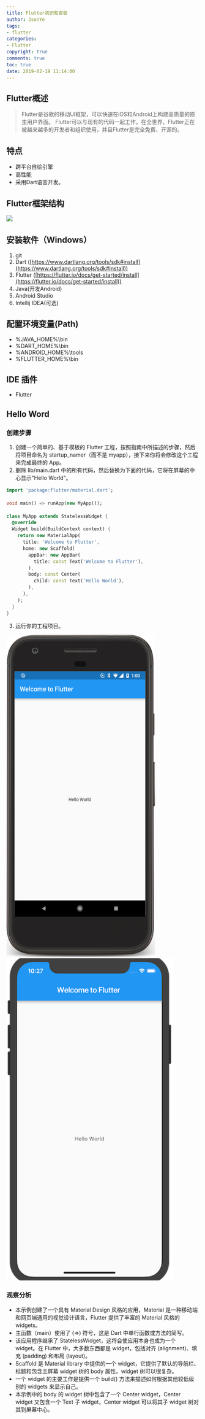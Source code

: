 ```yaml
---
title: Flutter初识和安装
author: JsonYe
tags:
- flutter
categories:
- Flutter
copyright: true
comments: true
toc: true
date: 2019-02-19 11:14:00   
---
```


## Flutter概述
> Flutter是谷歌的移动UI框架，可以快速在iOS和Android上构建高质量的原生用户界面。 Flutter可以与现有的代码一起工作。在全世界，Flutter正在被越来越多的开发者和组织使用，并且Flutter是完全免费、开源的。


## 特点
* 跨平台自绘引擎
* 高性能
* 采用Dart语言开发。


## Flutter框架结构

![](https://cdn.nlark.com/yuque/0/2019/jpeg/179485/1550222890484-6afbf8ea-74eb-433b-8da0-cb79603c6804.jpeg#align=left&display=inline&height=411&linkTarget=_blank&originHeight=449&originWidth=815&size=0&width=746)

## 安装软件（Windows）

1. git
1. Dart ([https://www.dartlang.org/tools/sdk#install](https://www.dartlang.org/tools/sdk#install))
1. Flutter ([https://flutter.io/docs/get-started/install](https://flutter.io/docs/get-started/install))
1. Java(开发Android)
1. Android Studio
1. Intellij IDEA(可选)

## 配置环境变量(Path)

* %JAVA_HOME%\bin
* %DART_HOME%\bin
* %ANDROID_HOME%\tools
* %FLUTTER_HOME%\bin

## IDE 插件

* Flutter

## Hello Word
### 创建步骤
1. 创建一个简单的、基于模板的 Flutter 工程，按照指南中所描述的步骤，然后将项目命名为 startup_namer（而不是 myapp），接下来你将会修改这个工程来完成最终的 App。
2. 删除 lib/main.dart 中的所有代码，然后替换为下面的代码，它将在屏幕的中心显示"Hello World"。
```dart
import 'package:flutter/material.dart';

void main() => runApp(new MyApp());

class MyApp extends StatelessWidget {
  @override
  Widget build(BuildContext context) {
    return new MaterialApp(
      title: 'Welcome to Flutter',
      home: new Scaffold(
        appBar: new AppBar(
          title: const Text('Welcome to Flutter'),
        ),
        body: const Center(
          child: const Text('Hello World'),
        ),
      ),
    );
  }
}
```
3. 运行你的工程项目。
  
![](img/hello_word_android.png) ![](img/hello_word_ios.png)

### 观察分析
- 本示例创建了一个具有 Material Design 风格的应用，Material 是一种移动端和网页端通用的视觉设计语言，Flutter 提供了丰富的 Material 风格的 widgets。
- 主函数（main）使用了 (=>) 符号，这是 Dart 中单行函数或方法的简写。
- 该应用程序继承了 StatelessWidget，这将会使应用本身也成为一个 widget。在 Flutter 中，大多数东西都是 widget，包括对齐 (alignment)、填充 (padding) 和布局 (layout)。
- Scaffold 是 Material library 中提供的一个 widget，它提供了默认的导航栏、标题和包含主屏幕 widget 树的 body 属性。widget 树可以很复杂。
- 一个 widget 的主要工作是提供一个 build() 方法来描述如何根据其他较低级别的 widgets 来显示自己。
- 本示例中的 body 的 widget 树中包含了一个 Center widget，Center widget 又包含一个 Text 子 widget，Center widget 可以将其子 widget 树对其到屏幕中心。